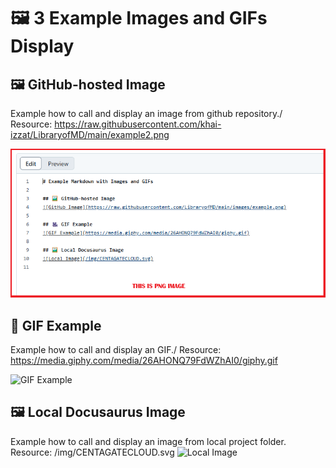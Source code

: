 # 🖼️ 3 Example Images and GIFs Display

## 🖼️ GitHub-hosted Image
Example how to call and display an image from github repository./
Resource: https://raw.githubusercontent.com/khai-izzat/LibraryofMD/main/example2.png

![GitHub Image](https://raw.githubusercontent.com/khai-izzat/LibraryofMD/main/example2.png)

## 🎥 GIF Example
Example how to call and display an GIF./
Resource: https://media.giphy.com/media/26AHONQ79FdWZhAI0/giphy.gif

![GIF Example](https://media.giphy.com/media/26AHONQ79FdWZhAI0/giphy.gif)

## 🖼️ Local Docusaurus Image
Example how to call and display an image from local project folder. 
Resource: /img/CENTAGATECLOUD.svg
![Local Image](/img/CENTAGATECLOUD.svg)

